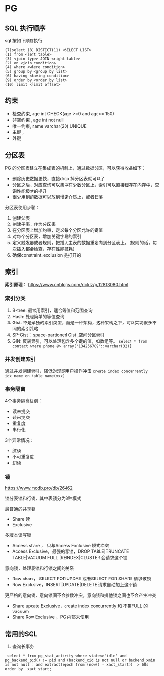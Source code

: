 # PG
## SQL 执行顺序
 sql 按如下顺序执行
```
(7)select (8) DISTICT(11) <SELECT LIST>
(1) from <left table>
(3) <join type> JOIN <right table>
(2) on <join condition>
(4) where <where condition>
(5) group by <group by list>
(6) having <having condition>
(9) order by <order by list>
(10) limit <limit offset>
```
## 约束
- 检查约束,  age int CHECK(age >=0 and age<= 150)
- 非空约束 , age int not null
- 唯一约束,  name varchar(20) UNIQUE
- 主键 ,
- 外键
## 分区表
  PG 的分区表建立在集成表的机制上，通过数据分区，可以获得收益如下：
  - 删除历史数据更快，直接drop 掉分区表就可以了
  - 分区之后，对应查询可以集中在少数分区上，索引可以直接缓存在内存中，查询性能极大的提升
  - 很少用到的数据可以放到慢速介质上，或者日落
  
  分区表使用步骤：
 1. 创建父表
 2. 创建子表，作为分区表
 3. 在分区表上增加约束，定义每个分区允许的键值
 4. 对每个分区表，增加关键字段的索引
 5. 定义触发器或者规则，把插入主表的数据重定向到分区表上。（规则的话，每次插入都会检查，存在性能损耗）
 6. 确保constraint_exclusion 是打开的
## 索引
**索引原理：** https://www.cnblogs.com/ricklz/p/12813080.html
### 索引分类
1. B-tree: 最常用索引，适合等值和范围查询
2. Hash: 处理简单的等值查询
3. Gist: 不是单独的索引类型，而是一种架构，这种架构之下，可以实现很多不同的索引策略
4. SP-Gist： space-partioned Gist ,空间分区索引
5. GIN: 反转索引，可以处理包含多个键的值，如数组等。
```select * from contact where phone @> array['134256789'::varchar(32)]```

### 并发创建索引

通过并发创建索引，降低对现网用户操作冲击
```create index concurrently idx_name on table_name(xxx) ```

### 事务隔离
4个事务隔离级别：
- 读未提交
- 读已提交
- 重复度
- 串行化

3个异常情况：
- 脏读
- 不可重复度
- 幻读

### 锁
https://www.modb.pro/db/26462

锁分表锁和行锁，其中表锁分为8种模式

最普通的共享锁
- Share 读
- Exclusive

多版本读写锁
- Access share ， 只与Access Exclusive 模式冲突
- Access Exclusive，最强的写锁，DROP TABLE|TRUNCATE TABLE|VACUUM FULL |REINDEX|CLUSTER 会请求这个锁

意向锁，处理表锁和行锁之间的关系
- Row share， SELECT FOR UPDAE 或者SELECT FOR SHARE 请求该锁
- Row Exclusive，INSERT|UPDATE|DELETE 请求自动加上这个锁

更严格的意向锁，意向锁间不会参数冲突，意向锁和排他锁之间也不会产生冲突
- Share update Exclusive，create index concurrently 和 不带FULL 的vacuum
- Share Row Exclusive  ，PG 内部未使用


## 常用的SQL 
1. 查询长事务

``` select * from pg_stat_activity where state<>'idle' and pg_backend_pid() != pid and (backend_xid is not null or backend_xmin is not null ) and extract(epoch from (now() - xact_start))  > 60s order by  xact_start;```
